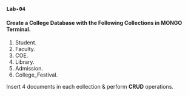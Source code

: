 ### `Lab-04`

#### Create a College Database with the Following Collections in MONGO Terminal.

1. Student.
2. Faculty.
3. COE.
4. Library.
5. Admission.
6. College_Festival.

Insert 4 documents in each eollection & perform **CRUD** operations. 